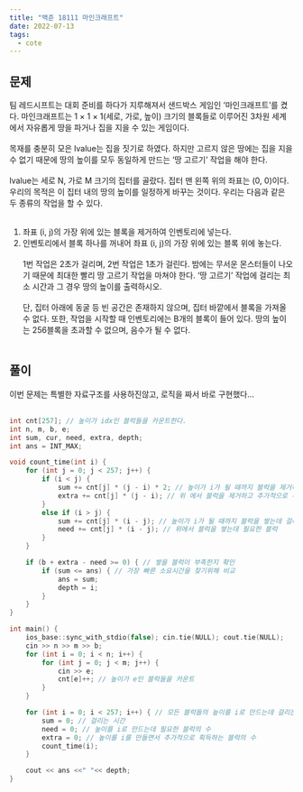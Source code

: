 ```yaml
---
title: "백준 18111 마인크래프트"
date: 2022-07-13
tags:
  - cote
---
```


## 문제

팀 레드시프트는 대회 준비를 하다가 지루해져서 샌드박스 게임인 ‘마인크래프트’를 켰다. 마인크래프트는 1 × 1 × 1(세로, 가로, 높이) 크기의 블록들로 이루어진 3차원 세계에서 자유롭게 땅을 파거나 집을 지을 수 있는 게임이다.
<br/><br/>
목재를 충분히 모은 lvalue는 집을 짓기로 하였다. 하지만 고르지 않은 땅에는 집을 지을 수 없기 때문에 땅의 높이를 모두 동일하게 만드는 ‘땅 고르기’ 작업을 해야 한다.
<br/><br/>
lvalue는 세로 N, 가로 M 크기의 집터를 골랐다. 집터 맨 왼쪽 위의 좌표는 (0, 0)이다. 우리의 목적은 이 집터 내의 땅의 높이를 일정하게 바꾸는 것이다. 우리는 다음과 같은 두 종류의 작업을 할 수 있다.
<br/><br/>

1. 좌표 (i, j)의 가장 위에 있는 블록을 제거하여 인벤토리에 넣는다.
2. 인벤토리에서 블록 하나를 꺼내어 좌표 (i, j)의 가장 위에 있는 블록 위에 놓는다.
   <br/><br/>
   1번 작업은 2초가 걸리며, 2번 작업은 1초가 걸린다. 밤에는 무서운 몬스터들이 나오기 때문에 최대한 빨리 땅 고르기 작업을 마쳐야 한다. ‘땅 고르기’ 작업에 걸리는 최소 시간과 그 경우 땅의 높이를 출력하시오.
   <br/><br/>
   단, 집터 아래에 동굴 등 빈 공간은 존재하지 않으며, 집터 바깥에서 블록을 가져올 수 없다. 또한, 작업을 시작할 때 인벤토리에는 B개의 블록이 들어 있다. 땅의 높이는 256블록을 초과할 수 없으며, 음수가 될 수 없다.
   <br/><br/>

## 풀이

이번 문제는 특별한 자료구조를 사용하진않고, 로직을 짜서 바로 구현했다...<br/><br/>

```cpp
int cnt[257]; // 높이가 idx인 블럭들을 카운트한다.
int n, m, b, e;
int sum, cur, need, extra, depth;
int ans = INT_MAX;

void count_time(int i) {
	for (int j = 0; j < 257; j++) {
		if (i < j) {
			sum += cnt[j] * (j - i) * 2; // 높이가 i가 될 때까지 블럭을 제거하는데 걸리는 시간
			extra += cnt[j] * (j - i); // 위 에서 블럭을 제거하고 추가적으로 획득하는 블럭
		}
		else if (i > j) {
			sum += cnt[j] * (i - j); // 높이가 i가 될 때까지 블럭을 쌓는데 걸리는 시간
			need += cnt[j] * (i - j); // 위에서 블럭을 쌓는데 필요한 블럭
		}
	}

	if (b + extra - need >= 0) { // 쌓을 블럭이 부족한지 확인
		if (sum <= ans) { // 가장 빠른 소요시간을 찾기위해 비교
			ans = sum;
			depth = i;
		}
	}
}

int main() {
	ios_base::sync_with_stdio(false); cin.tie(NULL); cout.tie(NULL);
	cin >> n >> m >> b;
	for (int i = 0; i < n; i++) {
		for (int j = 0; j < m; j++) {
			cin >> e;
			cnt[e]++; // 높이가 e인 블럭들을 카운트
		}
	}

	for (int i = 0; i < 257; i++) { // 모든 블럭들의 높이를 i로 만드는데 걸리는 시간을 체크한다.
		sum = 0; // 걸리는 시간
		need = 0; // 높이를 i로 만드는데 필요한 블럭의 수
		extra = 0; // 높이를 i를 만들면서 추가적으로 획득하는 블럭의 수
		count_time(i);
	}

	cout << ans <<" "<< depth;
}
```
